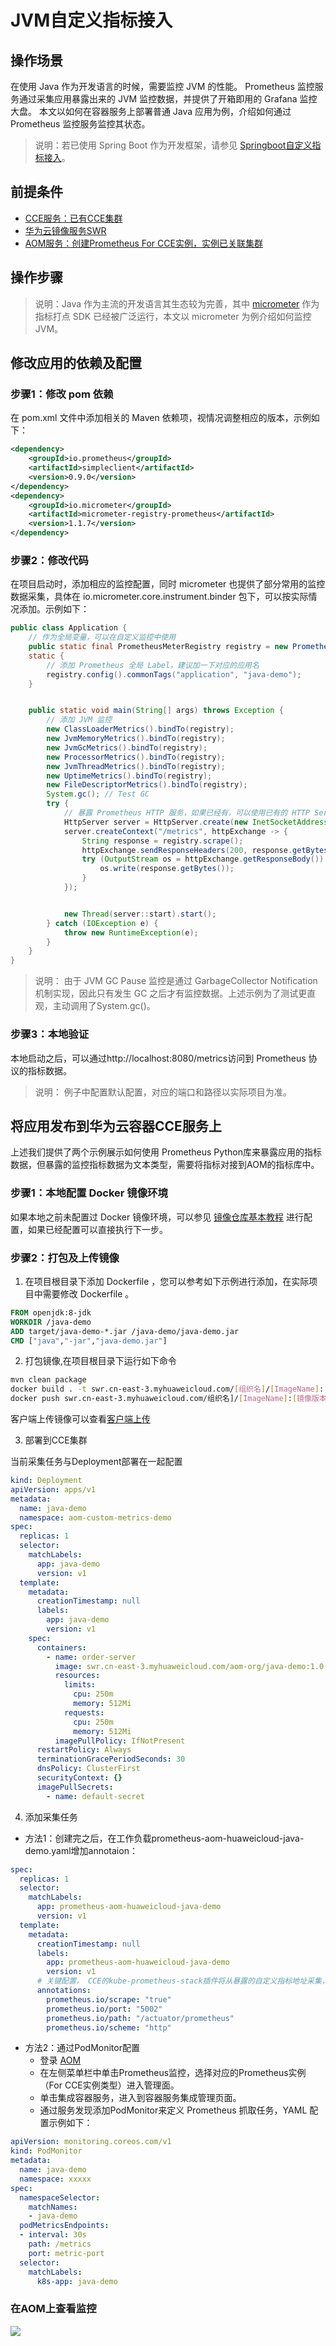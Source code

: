 # JVM自定义指标接入

## 操作场景

在使用 Java 作为开发语言的时候，需要监控 JVM 的性能。 Prometheus 监控服务通过采集应用暴露出来的 JVM 监控数据，并提供了开箱即用的 Grafana 监控大盘。
本文以如何在容器服务上部署普通 Java 应用为例，介绍如何通过 Prometheus 监控服务监控其状态。

> 说明：若已使用 Spring Boot 作为开发框架，请参见 [Springboot自定义指标接入]()。

## 前提条件

- [CCE服务：已有CCE集群](https://console.huaweicloud.com/cce2.0)
- [华为云镜像服务SWR](https://console.huaweicloud.com/swr)
- [AOM服务：创建Prometheus For CCE实例，实例已关联集群](https://console.huaweicloud.com/aom2)

## 操作步骤

> 说明：Java 作为主流的开发语言其生态较为完善，其中 [micrometer](https://micrometer.io/) 作为指标打点 SDK 已经被广泛运行，本文以 micrometer 为例介绍如何监控 JVM。

## 修改应用的依赖及配置

### 步骤1：修改 pom 依赖

在 pom.xml 文件中添加相关的 Maven 依赖项，视情况调整相应的版本，示例如下：

```xml
<dependency>
    <groupId>io.prometheus</groupId>
    <artifactId>simpleclient</artifactId>
    <version>0.9.0</version>
</dependency>
<dependency>
    <groupId>io.micrometer</groupId>
    <artifactId>micrometer-registry-prometheus</artifactId>
    <version>1.1.7</version>
</dependency>
```

### 步骤2：修改代码

在项目启动时，添加相应的监控配置，同时 micrometer 也提供了部分常用的监控数据采集，具体在 io.micrometer.core.instrument.binder 包下，可以按实际情况添加。示例如下：

```java
public class Application {
    // 作为全局变量，可以在自定义监控中使用
    public static final PrometheusMeterRegistry registry = new PrometheusMeterRegistry(PrometheusConfig.DEFAULT);
    static {
        // 添加 Prometheus 全局 Label，建议加一下对应的应用名
        registry.config().commonTags("application", "java-demo");
    }


    public static void main(String[] args) throws Exception {
        // 添加 JVM 监控
        new ClassLoaderMetrics().bindTo(registry);
        new JvmMemoryMetrics().bindTo(registry);
        new JvmGcMetrics().bindTo(registry);
        new ProcessorMetrics().bindTo(registry);
        new JvmThreadMetrics().bindTo(registry);
        new UptimeMetrics().bindTo(registry);
        new FileDescriptorMetrics().bindTo(registry);
        System.gc(); // Test GC
        try {
            // 暴露 Prometheus HTTP 服务，如果已经有，可以使用已有的 HTTP Server
            HttpServer server = HttpServer.create(new InetSocketAddress(8080), 0);
            server.createContext("/metrics", httpExchange -> {
                String response = registry.scrape();
                httpExchange.sendResponseHeaders(200, response.getBytes().length);
                try (OutputStream os = httpExchange.getResponseBody()) {
                    os.write(response.getBytes());
                }
            });


            new Thread(server::start).start();
        } catch (IOException e) {
            throw new RuntimeException(e);
        }
    }
}
```
> 说明： 由于 JVM GC Pause 监控是通过 GarbageCollector Notification 机制实现，因此只有发生 GC 之后才有监控数据。上述示例为了测试更直观，主动调用了System.gc()。

### 步骤3：本地验证

本地启动之后，可以通过http://localhost:8080/metrics访问到 Prometheus 协议的指标数据。

> 说明：
> 例子中配置默认配置，对应的端口和路径以实际项目为准。

## 将应用发布到华为云容器CCE服务上

上述我们提供了两个示例展示如何使用 Prometheus Python库来暴露应用的指标数据，但暴露的监控指标数据为文本类型，需要将指标对接到AOM的指标库中。

### 步骤1：本地配置 Docker 镜像环境

如果本地之前未配置过 Docker 镜像环境，可以参见 [镜像仓库基本教程](https://support.huaweicloud.com/qs-swr/index.html) 进行配置，如果已经配置可以直接执行下一步。

### 步骤2：打包及上传镜像

01. 在项目根目录下添加 Dockerfile ，您可以参考如下示例进行添加，在实际项目中需要修改 Dockerfile 。

```Dockerfile
FROM openjdk:8-jdk
WORKDIR /java-demo
ADD target/java-demo-*.jar /java-demo/java-demo.jar
CMD ["java","-jar","java-demo.jar"]
```

02. 打包镜像,在项目根目录下运行如下命令

```bash
mvn clean package
docker build . -t swr.cn-east-3.myhuaweicloud.com/[组织名]/[ImageName]:[镜像版本号] .
docker push swr.cn-east-3.myhuaweicloud.com/组织名]/[ImageName]:[镜像版本号]
```

客户端上传镜像可以查看[客户端上传](https://support.huaweicloud.com/usermanual-swr/swr_01_0011.html)


03. 部署到CCE集群

当前采集任务与Deployment部署在一起配置

```yml
kind: Deployment
apiVersion: apps/v1
metadata:
  name: java-demo
  namespace: aom-custom-metrics-demo
spec:
  replicas: 1
  selector:
    matchLabels:
      app: java-demo
      version: v1
  template:
    metadata:
      creationTimestamp: null
      labels:
        app: java-demo
        version: v1
    spec:
      containers:
        - name: order-server
          image: swr.cn-east-3.myhuaweicloud.com/aom-org/java-demo:1.0.0
          resources:
            limits:
              cpu: 250m
              memory: 512Mi
            requests:
              cpu: 250m
              memory: 512Mi
          imagePullPolicy: IfNotPresent
      restartPolicy: Always
      terminationGracePeriodSeconds: 30
      dnsPolicy: ClusterFirst
      securityContext: {}
      imagePullSecrets:
        - name: default-secret
```
04. 添加采集任务


- 方法1：创建完之后，在工作负载prometheus-aom-huaweicloud-java-demo.yaml增加annotaion：

```yml
spec:
  replicas: 1
  selector:
    matchLabels:
      app: prometheus-aom-huaweicloud-java-demo
      version: v1
  template:
    metadata:
      creationTimestamp: null
      labels:
        app: prometheus-aom-huaweicloud-java-demo
        version: v1
      # 关键配置， CCE的kube-prometheus-stack插件将从暴露的自定义指标地址采集，并上报到AOM
      annotations:
        prometheus.io/scrape: "true"
        prometheus.io/port: "5002"
        prometheus.io/path: "/actuator/prometheus"
        prometheus.io/scheme: "http"
```

- 方法2：通过PodMonitor配置
  - 登录 [AOM](https://console.huaweicloud.com/aom2)
  - 在左侧菜单栏中单击Prometheus监控，选择对应的Prometheus实例（For CCE实例类型）进入管理面。
  - 单击集成容器服务，进入到容器服务集成管理页面。
  - 通过服务发现添加PodMonitor来定义 Prometheus 抓取任务，YAML 配置示例如下：

```yml
apiVersion: monitoring.coreos.com/v1
kind: PodMonitor
metadata:
  name: java-demo
  namespace: xxxxx
spec:
  namespaceSelector:
    matchNames:
    - java-demo
  podMetricsEndpoints:
  - interval: 30s
    path: /metrics
    port: metric-port
  selector:
    matchLabels:
      k8s-app: java-demo 
```

### 在AOM上查看监控
![](images/image4.png)
